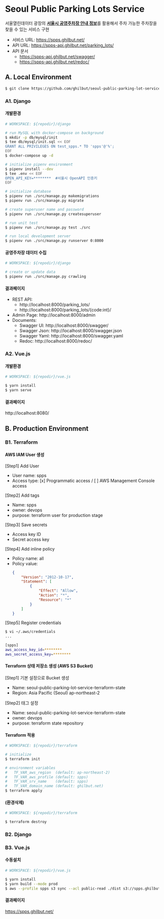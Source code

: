 # Seoul Public Parking Lots Service
서울열린데이터 광장의 [**서울시 공영주차장 안내 정보**](http://data.seoul.go.kr/dataList/OA-13122/S/1/datasetView.do)를 활용해서 주차 가능한 주차장을 찾을 수 있는 서비스 구현

- 서비스 URL: https://spps.ghilbut.net/
- API URL: https://spps-api.ghilbut.net/parking_lots/
- API 문서
  - https://spps-api.ghilbut.net/swagger/
  - https://spps-api.ghilbut.net/redoc/


## A. Local Environment

```bash
$ git clone https://github.com/ghilbut/seoul-public-parking-lot-service.git
```


### A1. Django

#### 개발환경

```bash
# WORKSPACE: ${repodir}/django

# run MySQL with docker-compose on background
$ mkdir -p db/mysql/init
$ tee db/mysql/init.sql << EOF
GRANT ALL PRIVILEGES ON test_spps.* TO 'spps'@'%';
EOF
$ docker-compose up -d

# initialize pipenv environment
$ pipenv install --dev
$ tee .env << EOF
OPEN_API_KEY=********  #서울시 OpenAPI 인증키
EOF

# initialize database
$ pipenv run ./src/manage.py makemigrations
$ pipenv run ./src/manage.py migrate

# create superuser name and password
$ pipenv run ./src/manage.py createsuperuser

# run unit test
$ pipenv run ./src/manage.py test ./src

# run local development server
$ pipenv run ./src/manage.py runserver 0:8000
```

#### 공영주차장 데이터 수집

```bash
# WORKSPACE: ${repodir}/django

# create or update data
$ pipenv run ./src/manage.py crawling
```

#### 결과페이지

- REST API:
  - http://localhost:8000/parking_lots/
  - http://localhost:8000/parking_lots/{code:int}/
- Admin Page: http://localhost:8000/admin
- Documents:
  - Swagger UI: http://localhost:8000/swagger/
  - Swagger Json: http://localhost:8000/swagger.json
  - Swagger Yaml: http://localhost:8000/swagger.yaml
  - Redoc: http://localhost:8000/redoc/


### A2. Vue.js

#### 개발환경

```bash
# WORKSPACE: ${repodir}/vue.js

$ yarn install
$ yarn serve
```

#### 결과페이지

http://localhost:8080/


## B. Production Environment


### B1. Terraform

#### AWS IAM User 생성

[Step1] Add User

- User name: spps
- Access type: [x] Programmatic access / [ ] AWS Management Console access

[Step2] Add tags

- Name: spps
- owner: devops
- purpose: terraform user for production stage

[Step3] Save secrets

- Access key ID
- Secret access key

[Step4] Add inline policy

- Policy name: all
- Policy value:
  ```json
  {
      "Version": "2012-10-17",
      "Statement": [
          {
              "Effect": "Allow",
              "Action": "*",
              "Resource": "*"
          }
      ]
  }
  ```

[Step5] Register credentials

```bash
$ vi ~/.aws/credentials
...

[spps]
aws_access_key_id=********
aws_secret_access_key=********
```

#### Terraform 상태 저장소 생성 (AWS S3 Bucket)

[Step1] 기본 설정으로 Bucket 생성

- Name: seoul-public-parking-lot-service-terraform-state
- Region: Asia Pacific (Seoul) ap-northeast-2

[Step2] 태그 설정

- Name: seoul-public-parking-lot-service-terraform-state
- owner: devops
- purpose: terraform state repository


#### Terraform 적용

```bash
# WORKSPACE: ${repodir}/terraform

# initialize
$ terraform init

# environment variables
#   TF_VAR_aws_region  (default: ap-northeast-2)
#   TF_VAR_aws_profile (default: spps)
#   TF_VAR_srv_name    (default: spps)
#   TF_VAR_domain_name (default: ghilbut.net)
$ terraform apply
```

#### (환경삭제)

```bash
# WORKSPACE: ${repodir}/terraform

$ terraform destroy
```


### B2. Django


### B3. Vue.js


#### 수동설치

```bash
# WORKSPACE: ${repodir}/vue.js

$ yarn install
$ yarn build --mode prod
$ aws --profile spps s3 sync --acl public-read ./dist s3://spps.ghilbut.net
```

#### 결과페이지

https://spps.ghilbut.net/
